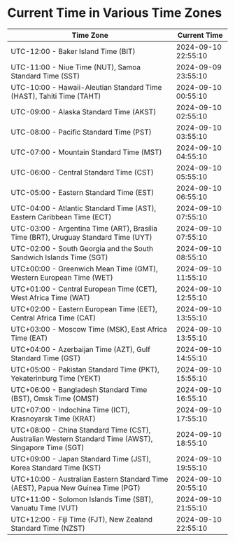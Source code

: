# Current Time in Various Time Zones

| Time Zone | Current Time |
|-----------|--------------|
| UTC-12:00 - Baker Island Time (BIT) | 2024-09-10 22:55:10 |
| UTC-11:00 - Niue Time (NUT), Samoa Standard Time (SST) | 2024-09-09 23:55:10 |
| UTC-10:00 - Hawaii-Aleutian Standard Time (HAST), Tahiti Time (TAHT) | 2024-09-10 00:55:10 |
| UTC-09:00 - Alaska Standard Time (AKST) | 2024-09-10 02:55:10 |
| UTC-08:00 - Pacific Standard Time (PST) | 2024-09-10 03:55:10 |
| UTC-07:00 - Mountain Standard Time (MST) | 2024-09-10 04:55:10 |
| UTC-06:00 - Central Standard Time (CST) | 2024-09-10 05:55:10 |
| UTC-05:00 - Eastern Standard Time (EST) | 2024-09-10 06:55:10 |
| UTC-04:00 - Atlantic Standard Time (AST), Eastern Caribbean Time (ECT) | 2024-09-10 07:55:10 |
| UTC-03:00 - Argentina Time (ART), Brasília Time (BRT), Uruguay Standard Time (UYT) | 2024-09-10 07:55:10 |
| UTC-02:00 - South Georgia and the South Sandwich Islands Time (SGT) | 2024-09-10 08:55:10 |
| UTC±00:00 - Greenwich Mean Time (GMT), Western European Time (WET) | 2024-09-10 11:55:10 |
| UTC+01:00 - Central European Time (CET), West Africa Time (WAT) | 2024-09-10 12:55:10 |
| UTC+02:00 - Eastern European Time (EET), Central Africa Time (CAT) | 2024-09-10 13:55:10 |
| UTC+03:00 - Moscow Time (MSK), East Africa Time (EAT) | 2024-09-10 13:55:10 |
| UTC+04:00 - Azerbaijan Time (AZT), Gulf Standard Time (GST) | 2024-09-10 14:55:10 |
| UTC+05:00 - Pakistan Standard Time (PKT), Yekaterinburg Time (YEKT) | 2024-09-10 15:55:10 |
| UTC+06:00 - Bangladesh Standard Time (BST), Omsk Time (OMST) | 2024-09-10 16:55:10 |
| UTC+07:00 - Indochina Time (ICT), Krasnoyarsk Time (KRAT) | 2024-09-10 17:55:10 |
| UTC+08:00 - China Standard Time (CST), Australian Western Standard Time (AWST), Singapore Time (SGT) | 2024-09-10 18:55:10 |
| UTC+09:00 - Japan Standard Time (JST), Korea Standard Time (KST) | 2024-09-10 19:55:10 |
| UTC+10:00 - Australian Eastern Standard Time (AEST), Papua New Guinea Time (PGT) | 2024-09-10 20:55:10 |
| UTC+11:00 - Solomon Islands Time (SBT), Vanuatu Time (VUT) | 2024-09-10 21:55:10 |
| UTC+12:00 - Fiji Time (FJT), New Zealand Standard Time (NZST) | 2024-09-10 22:55:10 |
